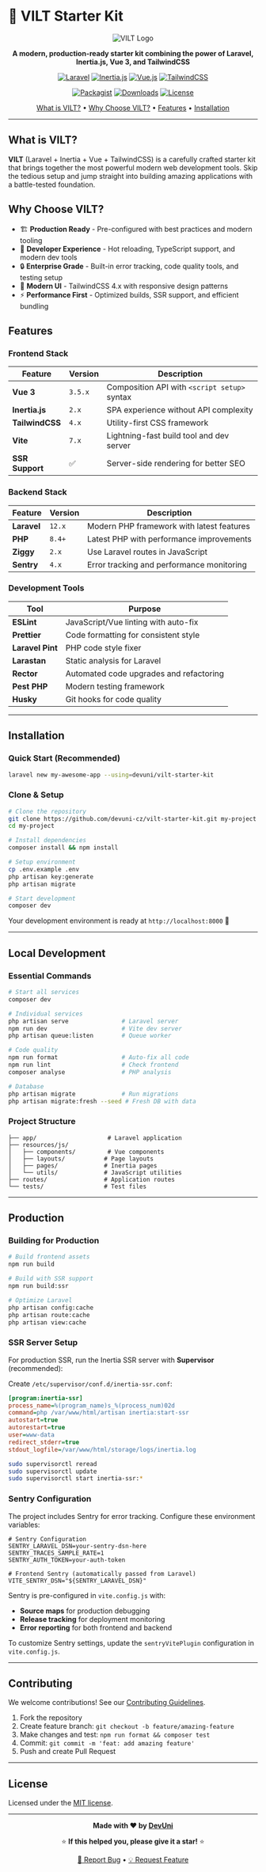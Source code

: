 # 🚀 VILT Starter Kit

<div align="center">

![VILT Logo](https://img.shields.io/badge/VILT-Starter%20Kit-red?style=for-the-badge&logo=laravel&logoColor=white)

**A modern, production-ready starter kit combining the power of Laravel, Inertia.js, Vue 3, and TailwindCSS**

[![Laravel](https://img.shields.io/badge/Laravel-12.x-FF2D20?style=flat&logo=laravel&logoColor=white)](https://laravel.com)
[![Inertia.js](https://img.shields.io/badge/Inertia.js-2.x-9553E9?style=flat&logo=inertia&logoColor=white)](https://inertiajs.com)
[![Vue.js](https://img.shields.io/badge/Vue.js-3.x-4FC08D?style=flat&logo=vue.js&logoColor=white)](https://vuejs.org)
[![TailwindCSS](https://img.shields.io/badge/TailwindCSS-4.x-38B2AC?style=flat&logo=tailwind-css&logoColor=white)](https://tailwindcss.com)

[![Packagist](https://img.shields.io/packagist/v/devuni/vilt-starter-kit?style=flat&logo=packagist&logoColor=white)](https://packagist.org/packages/devuni/vilt-starter-kit)
[![Downloads](https://img.shields.io/packagist/dt/devuni/vilt-starter-kit?style=flat&logo=packagist&logoColor=white)](https://packagist.org/packages/devuni/vilt-starter-kit)
[![License](https://img.shields.io/badge/license-MIT-green?style=flat)](LICENSE)

[What is VILT?](#what-is-vilt) • [Why Choose VILT?](#why-choose-vilt) • [Features](#features) • [Installation](#installation)

</div>

---

## What is VILT?

**VILT** (Laravel + Inertia + Vue + TailwindCSS) is a carefully crafted starter kit that brings together the most powerful modern web development tools. Skip the tedious setup and jump straight into building amazing applications with a battle-tested foundation.

## Why Choose VILT?

- 🏗️ **Production Ready** - Pre-configured with best practices and modern tooling
- 🚀 **Developer Experience** - Hot reloading, TypeScript support, and modern dev tools
- 🔒 **Enterprise Grade** - Built-in error tracking, code quality tools, and testing setup
- 📱 **Modern UI** - TailwindCSS 4.x with responsive design patterns
- ⚡ **Performance First** - Optimized builds, SSR support, and efficient bundling

## Features

### Frontend Stack

| Feature         | Version | Description                                  |
| --------------- | ------- | -------------------------------------------- |
| **Vue 3**       | `3.5.x` | Composition API with `<script setup>` syntax |
| **Inertia.js**  | `2.x`   | SPA experience without API complexity        |
| **TailwindCSS** | `4.x`   | Utility-first CSS framework                  |
| **Vite**        | `7.x`   | Lightning-fast build tool and dev server     |
| **SSR Support** | ✅      | Server-side rendering for better SEO         |

### Backend Stack

| Feature     | Version | Description                               |
| ----------- | ------- | ----------------------------------------- |
| **Laravel** | `12.x`  | Modern PHP framework with latest features |
| **PHP**     | `8.4+`  | Latest PHP with performance improvements  |
| **Ziggy**   | `2.x`   | Use Laravel routes in JavaScript          |
| **Sentry**  | `4.x`   | Error tracking and performance monitoring |

### Development Tools

| Tool             | Purpose                                 |
| ---------------- | --------------------------------------- |
| **ESLint**       | JavaScript/Vue linting with auto-fix    |
| **Prettier**     | Code formatting for consistent style    |
| **Laravel Pint** | PHP code style fixer                    |
| **Larastan**     | Static analysis for Laravel             |
| **Rector**       | Automated code upgrades and refactoring |
| **Pest PHP**     | Modern testing framework                |
| **Husky**        | Git hooks for code quality              |

---

## Installation

### Quick Start (Recommended)

```bash
laravel new my-awesome-app --using=devuni/vilt-starter-kit
```

### Clone & Setup

```bash
# Clone the repository
git clone https://github.com/devuni-cz/vilt-starter-kit.git my-project
cd my-project

# Install dependencies
composer install && npm install

# Setup environment
cp .env.example .env
php artisan key:generate
php artisan migrate

# Start development
composer dev
```

Your development environment is ready at `http://localhost:8000` 🎉

---

## Local Development

### Essential Commands

```bash
# Start all services
composer dev

# Individual services
php artisan serve               # Laravel server
npm run dev                     # Vite dev server
php artisan queue:listen        # Queue worker

# Code quality
npm run format                  # Auto-fix all code
npm run lint                    # Check frontend
composer analyse                # PHP analysis

# Database
php artisan migrate             # Run migrations
php artisan migrate:fresh --seed # Fresh DB with data
```

### Project Structure

```
├── app/                    # Laravel application
├── resources/js/
│   ├── components/         # Vue components
│   ├── layouts/           # Page layouts
│   ├── pages/             # Inertia pages
│   └── utils/             # JavaScript utilities
├── routes/                # Application routes
└── tests/                 # Test files
```

---

## Production

### Building for Production

```bash
# Build frontend assets
npm run build

# Build with SSR support
npm run build:ssr

# Optimize Laravel
php artisan config:cache
php artisan route:cache
php artisan view:cache
```

### SSR Server Setup

For production SSR, run the Inertia SSR server with **Supervisor** (recommended):

Create `/etc/supervisor/conf.d/inertia-ssr.conf`:

```ini
[program:inertia-ssr]
process_name=%(program_name)s_%(process_num)02d
command=php /var/www/html/artisan inertia:start-ssr
autostart=true
autorestart=true
user=www-data
redirect_stderr=true
stdout_logfile=/var/www/html/storage/logs/inertia.log
```

```bash
sudo supervisorctl reread
sudo supervisorctl update
sudo supervisorctl start inertia-ssr:*
```

### Sentry Configuration

The project includes Sentry for error tracking. Configure these environment variables:

```env
# Sentry Configuration
SENTRY_LARAVEL_DSN=your-sentry-dsn-here
SENTRY_TRACES_SAMPLE_RATE=1
SENTRY_AUTH_TOKEN=your-auth-token

# Frontend Sentry (automatically passed from Laravel)
VITE_SENTRY_DSN="${SENTRY_LARAVEL_DSN}"
```

Sentry is pre-configured in `vite.config.js` with:

- **Source maps** for production debugging
- **Release tracking** for deployment monitoring
- **Error reporting** for both frontend and backend

To customize Sentry settings, update the `sentryVitePlugin` configuration in `vite.config.js`.

---

## Contributing

We welcome contributions! See our [Contributing Guidelines](CONTRIBUTING.md).

1. Fork the repository
2. Create feature branch: `git checkout -b feature/amazing-feature`
3. Make changes and test: `npm run format && composer test`
4. Commit: `git commit -m 'feat: add amazing feature'`
5. Push and create Pull Request

---

## License

Licensed under the [MIT license](LICENSE).

---

<div align="center">

**Made with ❤️ by [DevUni](https://github.com/devuni-cz)**

⭐ **If this helped you, please give it a star!** ⭐

[🐛 Report Bug](https://github.com/devuni-cz/vilt-starter-kit/issues) • [💡 Request Feature](https://github.com/devuni-cz/vilt-starter-kit/issues)

</div>

